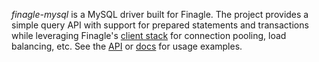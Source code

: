 *finagle-mysql* is a MySQL driver built for Finagle. The project provides a simple query API with
support for prepared statements and transactions while leveraging Finagle's
[client stack](http://twitter.github.io/finagle/guide/Clients.html) for connection pooling,
load balancing, etc. See the [API](http://twitter.github.io/finagle/docs/com/twitter/finagle/Mysql$)
or [docs](http://twitter.github.io/finagle/guide/Protocols.html#mysql) for usage examples.
